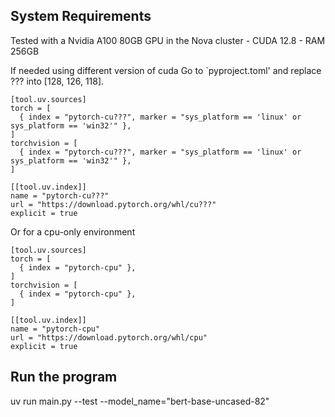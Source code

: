 ## System Requirements
Tested with a Nvidia A100 80GB GPU in the Nova cluster
    - CUDA 12.8
    - RAM 256GB

If needed using different version of cuda
Go to `pyproject.toml' and replace ??? into [128, 126, 118].

```
[tool.uv.sources]
torch = [
  { index = "pytorch-cu???", marker = "sys_platform == 'linux' or sys_platform == 'win32'" },
]
torchvision = [
  { index = "pytorch-cu???", marker = "sys_platform == 'linux' or sys_platform == 'win32'" },
]

[[tool.uv.index]]
name = "pytorch-cu???"
url = "https://download.pytorch.org/whl/cu???"
explicit = true
```

Or for a cpu-only environment

```
[tool.uv.sources]
torch = [
  { index = "pytorch-cpu" },
]
torchvision = [
  { index = "pytorch-cpu" },
]

[[tool.uv.index]]
name = "pytorch-cpu"
url = "https://download.pytorch.org/whl/cpu"
explicit = true
```

## Run the program
uv run main.py --test --model_name="bert-base-uncased-82"


